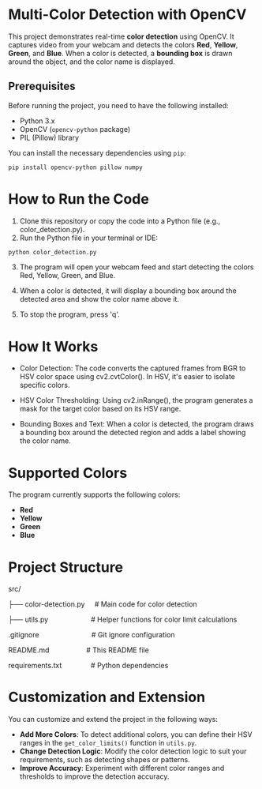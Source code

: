 # Multi-Color Detection with OpenCV

This project demonstrates real-time **color detection** using OpenCV. It captures video from your webcam and detects the colors **Red**, **Yellow**, **Green**, and **Blue**. When a color is detected, a **bounding box** is drawn around the object, and the color name is displayed.

## Prerequisites

Before running the project, you need to have the following installed:

- Python 3.x
- OpenCV (`opencv-python` package)
- PIL (Pillow) library

You can install the necessary dependencies using `pip`:

```bash
pip install opencv-python pillow numpy
```

# How to Run the Code 
1. Clone this repository or copy the code into a Python file (e.g., color_detection.py).
2. Run the Python file in your terminal or IDE:
```bash
python color_detection.py
```

3. The program will open your webcam feed and start detecting the colors Red, Yellow, Green, and Blue.

4. When a color is detected, it will display a bounding box around the detected area and show the color name above it.

5. To stop the program, press 'q'.

# How It Works
- Color Detection: The code converts the captured frames from BGR to HSV color space using cv2.cvtColor(). In HSV, it's easier to isolate specific colors.

- HSV Color Thresholding: Using cv2.inRange(), the program generates a mask for the target color based on its HSV range.

- Bounding Boxes and Text: When a color is detected, the program draws a bounding box around the detected region and adds a label showing the color name.

# Supported Colors
The program currently supports the following colors:
- **Red**
- **Yellow**
- **Green**
- **Blue**

# Project Structure
src/ 

├── color-detection.py  &nbsp; &nbsp; # Main code for color detection 

├── utils.py &nbsp; &nbsp;     &nbsp; &nbsp;&nbsp; &nbsp;&nbsp; &nbsp;&nbsp; &nbsp;&nbsp; &nbsp;&nbsp;   # Helper functions for color limit calculations 

.gitignore    &nbsp; &nbsp;  &nbsp; &nbsp;&nbsp; &nbsp;&nbsp; &nbsp; &nbsp; &nbsp;&nbsp; &nbsp;&nbsp; &nbsp; &nbsp;   # Git ignore configuration 

README.md    &nbsp; &nbsp;  &nbsp; &nbsp;&nbsp; &nbsp;&nbsp; &nbsp;&nbsp; &nbsp;&nbsp;      # This README file 

requirements.txt     &nbsp; &nbsp;&nbsp; &nbsp;&nbsp; &nbsp;&nbsp; &nbsp;&nbsp;  # Python dependencies

# Customization and Extension

You can customize and extend the project in the following ways:

- **Add More Colors**: To detect additional colors, you can define their HSV ranges in the `get_color_limits()` function in `utils.py`.
- **Change Detection Logic**: Modify the color detection logic to suit your requirements, such as detecting shapes or patterns.
- **Improve Accuracy**: Experiment with different color ranges and thresholds to improve the detection accuracy.
